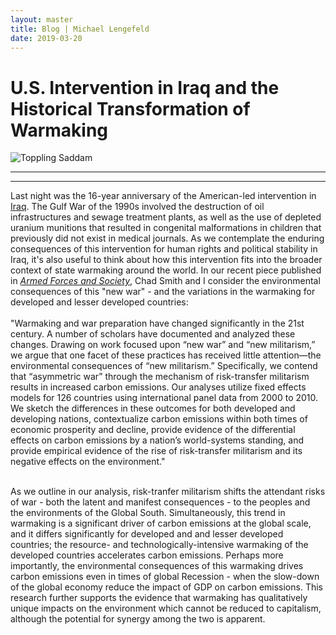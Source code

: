 ```yaml
---
layout: master
title: Blog | Michael Lengefeld
date: 2019-03-20
---
```

<h1><b>U.S. Intervention in Iraq and the Historical Transformation of Warmaking</b></h1>
<div class="w3-container w3-center">
	<div class="background"> 
	 <div class="transbox">
      		<img src="https://static.independent.co.uk/s3fs-public/thumbnails/image/2013/02/11/14/v2v2-SaddamStatueIraq.jpg?w968h681"     alt="Toppling Saddam"><hr>
    </div>
  </div>
  <hr>
  <div class="background">
    <div class="transbox">
<p alignment=left>Last night was the 16-year anniversary of the American-led intervention in <a href="https://theintercept.com/2018/04/09/video-a-brief-history-of-u-s-intervention-in-iraq-over-the-past-half-century/">Iraq</a>. The Gulf War of the 1990s involved the destruction of oil infrastructures and sewage treatment plants, as well as the use of depleted uranium munitions that resulted in congenital malformations in children that previously did not exist in medical journals. As we contemplate the enduring consequences of this intervention for human rights and political stability in Iraq, it's also useful to think about how this intervention fits into the broader context of state warmaking around the world. In our recent piece published in <a href="https://journals.sagepub.com/doi/10.1177/0095327X19832615"><i>Armed Forces and Society</i></a>, Chad Smith and I consider the environmental consequences of this "new war" - and the variations in the warmaking for developed and lesser developed countries:<br><br>
"Warmaking and war preparation have changed significantly in the 21st century. A number of scholars have documented and analyzed these changes. Drawing on work focused upon “new war” and “new militarism,” we argue that one facet of these practices has received little attention—the environmental consequences of “new militarism.” Specifically, we contend that “asymmetric war” through the mechanism of risk-transfer militarism results in increased carbon emissions. Our analyses utilize fixed effects models for 126 countries using international panel data from 2000 to 2010. We sketch the differences in these outcomes for both developed and developing nations, contextualize carbon emissions within both times of economic prosperity and decline, provide evidence of the differential effects on carbon emissions by a nation’s world-systems standing, and provide empirical evidence of the rise of risk-transfer militarism and its negative effects on the environment."<br><br>

As we outline in our analysis, risk-tranfer militarism shifts the attendant risks of war - both the latent and manifest consequences - to the peoples and the environments of the Global South. Simultaneously, this trend in warmaking is a significant driver of carbon emissions at the global scale, and it differs significantly for developed and and lesser developed countries; the resource- and technologically-intensive warmaking of the developed countries accelerates carbon emissions. Perhaps more importantly, the environmental consequences of this warmaking drives carbon emissions even in times of global Recession - when the slow-down of the global economy reduce the impact of GDP on carbon emissions. This research further supports the evidence that warmaking has qualitatively unique impacts on the environment which cannot be reduced to capitalism, although the potential for synergy among the two is apparent.
</p>
</div>
</div>


